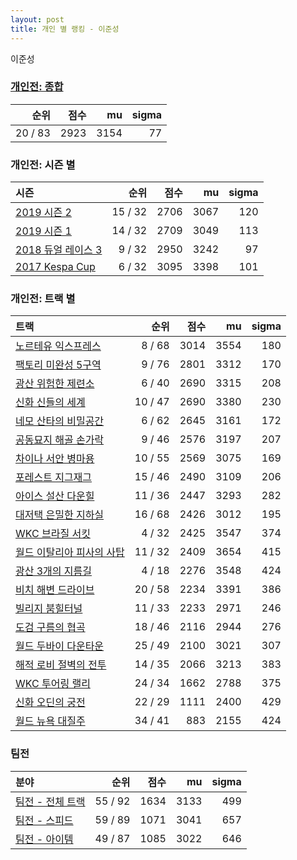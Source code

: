 ```yaml
---
layout: post
title: 개인 별 랭킹 - 이준성
---
```


이준성

### [개인전: 종합](../singles-full)

| 순위 | 점수 | mu | sigma |
|---:|---:|---:|---:|
| 20 / 83 | 2923 | 3154 | 77 |

### 개인전: 시즌 별

| 시즌 | 순위 | 점수 | mu | sigma |
|:---|---:|---:|---:|---:|
| [2019 시즌 2](../singles-s2019_2) | 15 / 32 | 2706 | 3067 | 120 |
| [2019 시즌 1](../singles-s2019_1) | 14 / 32 | 2709 | 3049 | 113 |
| [2018 듀얼 레이스 3](../singles-s2018_1) | 9 / 32 | 2950 | 3242 | 97 |
| [2017 Kespa Cup](../singles-s2017_2) | 6 / 32 | 3095 | 3398 | 101 |

### 개인전: 트랙 별

| 트랙 | 순위 | 점수 | mu | sigma |
|:---|---:|---:|---:|---:|
| [노르테유 익스프레스](../noex) | 8 / 68 | 3014 | 3554 | 180 |
| [팩토리 미완성 5구역](../district5) | 9 / 76 | 2801 | 3312 | 170 |
| [광산 위험한 제련소](../jeryeonso) | 6 / 40 | 2690 | 3315 | 208 |
| [신화 신들의 세계](../shinsegye) | 10 / 47 | 2690 | 3380 | 230 |
| [네모 산타의 비밀공간](../santa) | 6 / 62 | 2645 | 3161 | 172 |
| [공동묘지 해골 손가락](../haeson) | 9 / 46 | 2576 | 3197 | 207 |
| [차이나 서안 병마용](../byeongma) | 10 / 55 | 2569 | 3075 | 169 |
| [포레스트 지그재그](../zigzag) | 15 / 46 | 2490 | 3109 | 206 |
| [아이스 설산 다운힐](../seolsan) | 11 / 36 | 2447 | 3293 | 282 |
| [대저택 은밀한 지하실](../jeotaek) | 16 / 68 | 2426 | 3012 | 195 |
| [WKC 브라질 서킷](../brazil) | 4 / 32 | 2425 | 3547 | 374 |
| [월드 이탈리아 피사의 사탑](../pizza) | 11 / 32 | 2409 | 3654 | 415 |
| [광산 3개의 지름길](../gwangsamji) | 4 / 18 | 2276 | 3548 | 424 |
| [비치 해변 드라이브](../haebyun) | 20 / 58 | 2234 | 3391 | 386 |
| [빌리지 붐힐터널](../boomhill) | 11 / 33 | 2233 | 2971 | 246 |
| [도검 구름의 협곡](../hyupgog) | 18 / 46 | 2116 | 2944 | 276 |
| [월드 두바이 다운타운](../dubai) | 25 / 49 | 2100 | 3021 | 307 |
| [해적 로비 절벽의 전투](../lobby) | 14 / 35 | 2066 | 3213 | 383 |
| [WKC 투어링 랠리](../rally) | 24 / 34 | 1662 | 2788 | 375 |
| [신화 오딘의 궁전](../odin) | 22 / 29 | 1111 | 2400 | 429 |
| [월드 뉴욕 대질주](../newyork) | 34 / 41 | 883 | 2155 | 424 |

### 팀전

| 분야 | 순위 | 점수 | mu | sigma |
|:---|---:|---:|---:|---:|
| [팀전 - 전체 트랙](../team-full) | 55 / 92 | 1634 | 3133 | 499 |
| [팀전 - 스피드](../team-speed) | 59 / 89 | 1071 | 3041 | 657 |
| [팀전 - 아이템](../team-item) | 49 / 87 | 1085 | 3022 | 646 |
